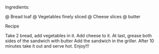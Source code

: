 Ingredients:

@ Bread loaf
@ Vegetables finely sliced
@ Cheese slices
@ butter

Recipe

Take 2 bread, add vegetables in it.
Add cheese to it. At last, grease both sides of the sandwich with butter
Add the sandwich in the griller. After 10 minutes take it out and serve hot.
Enjoy!!!